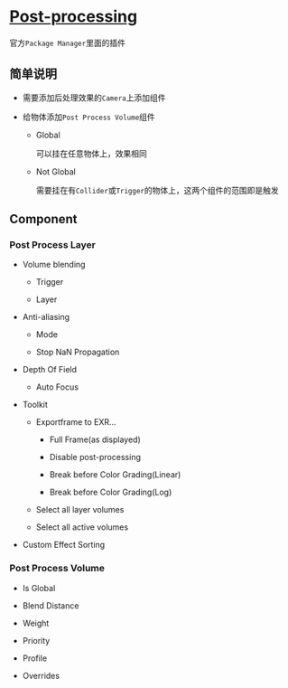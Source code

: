 # [Post-processing](https://docs.unity3d.com/Packages/com.unity.postprocessing@2.0/manual/index.html)

官方`Package Manager`里面的插件

## 简单说明

- 需要添加后处理效果的`Camera`上添加组件

- 给物体添加`Post Process Volume`组件
    - Global
    
        可以挂在任意物体上，效果相同
        
    - Not Global
    
        需要挂在有`Collider`或`Trigger`的物体上，这两个组件的范围即是触发
        
## Component

### Post Process Layer

- Volume blending

    - Trigger
    
    - Layer
    
- Anti-aliasing

    - Mode
    
    - Stop NaN Propagation
    
- Depth Of Field

    - Auto Focus
    
- Toolkit

    - Exportframe to EXR...
    
        - Full Frame(as displayed)
        
        - Disable post-processing
        
        - Break before Color Grading(Linear)
        
        - Break before Color Grading(Log)
    
    - Select all layer volumes
    
    - Select all active volumes
    
- Custom Effect Sorting

### Post Process Volume

- Is Global

- Blend Distance

- Weight

- Priority

- Profile

- Overrides